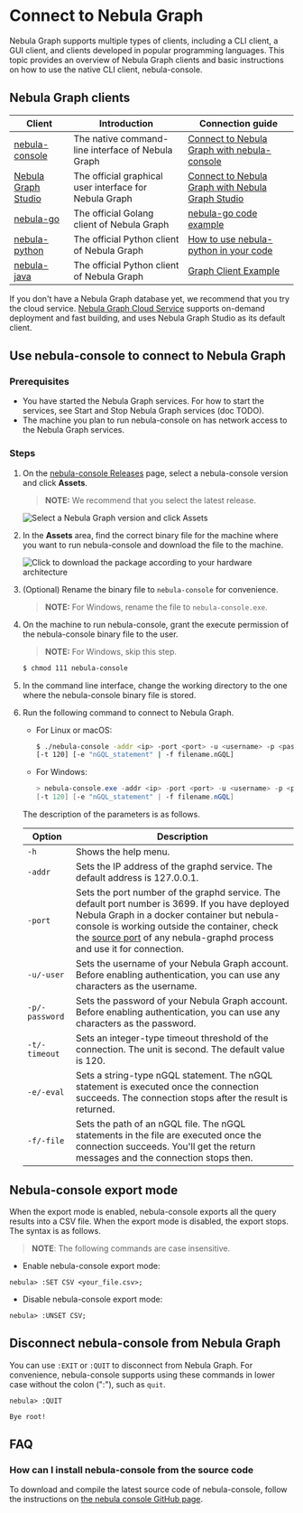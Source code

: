 # Connect to Nebula Graph

Nebula Graph supports multiple types of clients, including a CLI client, a GUI client, and clients developed in popular programming languages. This topic provides an overview of Nebula Graph clients and basic instructions on how to use the native CLI client, nebula-console.

## Nebula Graph clients

| Client                                                                 | Introduction                                           | Connection guide                                                                                                                                          |
| ---------------------------------------------------------------------- | ------------------------------------------------------ | --------------------------------------------------------------------------------------------------------------------------------------------------------- |
| [nebula-console](https://github.com/vesoft-inc/nebula-console)         | The native command-line interface of Nebula Graph      | [Connect to Nebula Graph with nebula-console](#use_nebula_console_to_connect_to_nebula_graph)                                                             |
| [Nebula Graph Studio](https://github.com/vesoft-inc/nebula-web-docker) | The official graphical user interface for Nebula Graph | [Connect to Nebula Graph with Nebula Graph Studio](https://github.com/vesoft-inc/nebula-web-docker/blob/master/docs/nebula-graph-studio-user-guide-en.md) |
| [nebula-go](https://github.com/vesoft-inc/nebula-go)                   | The official Golang client of Nebula Graph             | [nebula-go code example](https://github.com/vesoft-inc/nebula-go#usage-example)                                                                           |
| [nebula-python](https://github.com/vesoft-inc/nebula-python)           | The official Python client of Nebula Graph             | [How to use nebula-python in your code](https://github.com/vesoft-inc/nebula-python#how-to-use-nebula-python-in-your-code)                                |
| [nebula-java](https://github.com/vesoft-inc/nebula-java)               | The official Python client of Nebula Graph             | [Graph Client Example](https://github.com/vesoft-inc/nebula-java#graph-client-example)                                                                    |

If you don't have a Nebula Graph database yet, we recommend that you try the cloud service. [Nebula Graph Cloud Service](https://www.nebula-cloud.io/) supports on-demand deployment and fast building, and uses Nebula Graph Studio as its default client.

## Use nebula-console to connect to Nebula Graph

### Prerequisites

* You have started the Nebula Graph services. For how to start the services, see Start and Stop Nebula Graph services (doc TODO).
* The machine you plan to run nebula-console on has network access to the Nebula Graph services.

### Steps

1. On the [nebula-console Releases](https://github.com/vesoft-inc/nebula-console/releases "the nebula-console Releases page") page, select a nebula-console version and click **Assets**.

    > **NOTE:** We recommend that you select the latest release.

    ![Select a Nebula Graph version and click **Assets**](https://docs-cdn.nebula-graph.com.cn/docs-2.0/2.quick-start/nebula-console-releases-1.png "Click Assets to show the available Nebula Graph binary files")

2. In the **Assets** area, find the correct binary file for the machine where you want to run nebula-console and download the file to the machine.

    ![Click to download the package according to your hardware architecture](https://docs-cdn.nebula-graph.com.cn/docs-2.0/2.quick-start/nebula-console-releases-2-1.png "Click the package name to download it")

3. (Optional) Rename the binary file to `nebula-console` for convenience.

    >**NOTE:** For Windows, rename the file to `nebula-console.exe`.

4. On the machine to run nebula-console, grant the execute permission of the nebula-console binary file to the user.

    >**NOTE:** For Windows, skip this step.

    ```bash
    $ chmod 111 nebula-console
    ```

5. In the command line interface, change the working directory to the one where the nebula-console binary file is stored.

6. Run the following command to connect to Nebula Graph.

    * For Linux or macOS:

        ```bash
        $ ./nebula-console -addr <ip> -port <port> -u <username> -p <password>
        [-t 120] [-e "nGQL_statement" | -f filename.nGQL]
        ```

    * For Windows:

        ```powershell
        > nebula-console.exe -addr <ip> -port <port> -u <username> -p <password>
        [-t 120] [-e "nGQL_statement" | -f filename.nGQL]
        ```

    The description of the parameters is as follows.

    | Option | Description |
    | - | - |
    | `-h` | Shows the help menu. |
    | `-addr` | Sets the IP address of the graphd service. The default address is 127.0.0.1. |
    | `-port` | Sets the port number of the graphd service. The default port number is 3699. If you have deployed Nebula Graph in a docker container but nebula-console is working outside the container, check the [source port]((./2.deploy-nebula-graph-with-docker-compose/#check_the_nebula_graph_service_status_and_port)) of any nebula-graphd process and use it for connection.|
    | `-u/-user` | Sets the username of your Nebula Graph account. Before enabling authentication, you can use any characters as the username. |
    | `-p/-password` | Sets the password of your Nebula Graph account. Before enabling authentication, you can use any characters as the password. |
    | `-t/-timeout`  | Sets an integer-type timeout threshold of the connection. The unit is second. The default value is 120. |
    | `-e/-eval` | Sets a string-type nGQL statement. The nGQL statement is executed once the connection succeeds. The connection stops after the result is returned. |
    | `-f/-file` | Sets the path of an nGQL file. The nGQL statements in the file are executed once the connection succeeds. You'll get the return messages and the connection stops then. |

## Nebula-console export mode

When the export mode is enabled, nebula-console exports all the query results into a CSV file. When the export mode is disabled, the export stops. The syntax is as follows.

> **NOTE**: The following commands are case insensitive.

* Enable nebula-console export mode:

```nGQL
nebula> :SET CSV <your_file.csv>;
```

* Disable nebula-console export mode:

```nGQL
nebula> :UNSET CSV;
```

## Disconnect nebula-console from Nebula Graph

You can use `:EXIT` or `:QUIT` to disconnect from Nebula Graph. For convenience, nebula-console supports using these commands in lower case without the colon (":"), such as `quit`.

```nGQL
nebula> :QUIT

Bye root!
```

## FAQ

### How can I install nebula-console from the source code

To download and compile the latest source code of nebula-console, follow the instructions on [the nebula console GitHub page](https://github.com/vesoft-inc/nebula-console#build-nebula-graph-console).
